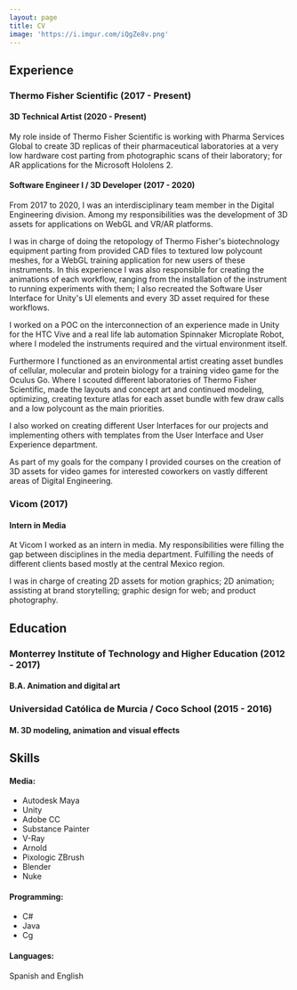 ```yaml
---
layout: page
title: CV
image: 'https://i.imgur.com/iQgZe8v.png'
---
```


## <b>Experience</b>
### Thermo Fisher Scientific (2017 - Present)
#### 3D Technical Artist (2020 - Present)
My role inside of Thermo Fisher Scientific is working with Pharma Services Global to create 3D replicas of their pharmaceutical laboratories at a very low hardware cost parting from photographic scans of their laboratory; for AR applications for the Microsoft Hololens 2. 

#### Software Engineer I / 3D Developer (2017 - 2020)
From 2017 to 2020, I was an interdisciplinary team member in the Digital Engineering division. Among my responsibilities was the development of 3D assets for applications on WebGL and VR/AR platforms.

I was in charge of doing the retopology of Thermo Fisher's biotechnology equipment parting from provided CAD files to textured low polycount meshes, for a WebGL training application for new users of these instruments. In this experience I was also responsible for creating the animations of each workflow, ranging from the installation of the instrument to running experiments with them; I also recreated the Software User Interface for Unity's UI elements and every 3D asset required for these workflows.

I worked on a POC on the interconnection of an experience made in Unity for the HTC Vive and a real life lab automation Spinnaker Microplate Robot, where I modeled the instruments required and the virtual environment itself.

Furthermore I functioned as an environmental artist creating asset bundles of cellular, molecular and protein biology for a training video game for the Oculus Go. Where I scouted different laboratories of Thermo Fisher Scientific, made the layouts and concept art and continued modeling, optimizing, creating texture atlas for each asset bundle with few draw calls and a low polycount as the main priorities.

I also worked on creating different User Interfaces for our projects and implementing others with templates from the User Interface and User Experience department.

As part of my goals for the company I provided courses on the creation of 3D assets for video games for interested coworkers on vastly different areas of Digital Engineering.

### Vicom (2017)
#### Intern in Media
At Vicom I worked as an intern in media. My responsibilities were filling the gap between disciplines in the media department. Fulfilling the needs of different clients based mostly at the central Mexico region.

I was in charge of creating 2D assets for motion graphics; 2D animation; assisting at brand storytelling; graphic design for web; and product photography.

## <b>Education</b>
### Monterrey Institute of Technology and Higher Education (2012 - 2017)
#### B.A. Animation and digital art
### Universidad Católica de Murcia / Coco School (2015 - 2016)
#### M. 3D modeling, animation and visual effects

## <b>Skills</b>
#### Media:
* Autodesk Maya
* Unity
* Adobe CC
* Substance Painter
* V-Ray
* Arnold
* Pixologic ZBrush
* Blender
* Nuke

#### Programming:
* C#
* Java
* Cg

#### Languages:
Spanish and English
